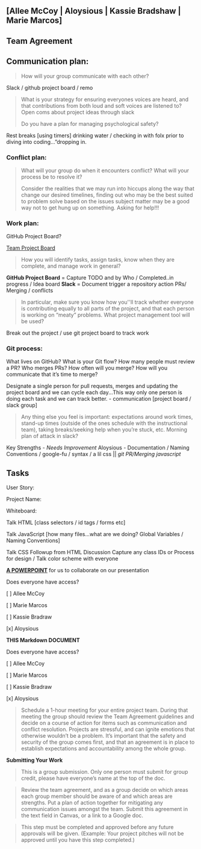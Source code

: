 ## [Allee McCoy | Aloysious | Kassie Bradshaw | Marie Marcos]

## Team Agreement

## Communication plan:

>  How will your group communicate with each other?

Slack / github project board / remo


> What is your strategy for ensuring everyones voices are heard, and that contributions from both loud and soft voices are listened to? Open coms about project ideas through slack
>
> Do you have a plan for managing psychological safety?

Rest breaks [using timers] drinking water / checking in with folx prior to diving into coding…”dropping in.

### Conflict plan:

> What will your group do when it encounters conflict?  What will your process be to resolve it?
>
> Consider the realities that we may run into hiccups along the way that change our desired timelines, finding out who may be the best suited to problem solve based on the issues subject matter may be a good way not to get hung up on something. Asking for help!!!

### Work plan:

GitHub Project Board?

[Team Project Board](https://github.com/users/AL0YSI0US/projects/3)

> How you will identify tasks, assign tasks, know when they are complete, and manage work in general?

**GitHub Project Board** = Capture TODO and by Who / Completed..in progress / Idea board
**Slack** = Document trigger a repository action PRs/ Merging / conflicts

> In particular, make sure you know how you''ll track whether everyone is contributing equally to all parts of the project, and that each person is working on “meaty” problems. What project management tool will be used?

Break out the project / use git project board to track work

### Git process:

What lives on GitHub? What is your Git flow? How many people must review a PR? Who merges PRs? How often will you merge? How will you communicate that it’s time to merge?

Designate a single person for pull requests, merges and updating the project board and we can cycle each day...This way only one person is doing each task and we can track better. - communication [project board / slack group]

> Any thing else you feel is important: expectations around work times, stand-up times (outside of the ones schedule with the instructional team), taking breaks/seeking help when you’re stuck, etc.
> Morning plan of attack in slack?

Key Strengths - *Needs Improvement*
Aloysious - Documentation / Naming Conventions / google-fu / syntax / a lil css || *git PR/Merging javascript*

## Tasks

User Story:

Project Name:

Whiteboard:

Talk HTML [class selectors / id tags / forms etc]

Talk JavaScript [how many files...what are we doing? Global Variables / Naming Conventions]

Talk CSS Followup from HTML Discussion Capture any class IDs or Process for design / Talk color scheme with everyone

**[A POWERPOINT](https://docs.google.com/presentation/d/1rwfcN018C6PJcO1ksGe2YLUo-CzUf64DupC5-2lfQwA/edit)** for us to collaborate on our presentation

Does everyone have access?

[ ] Allee McCoy

[ ] Marie Marcos

[ ] Kassie Bradraw

[x] Aloysious

**THIS Markdown DOCUMENT**

Does everyone have access?

[ ] Allee McCoy

[ ] Marie Marcos

[ ] Kassie Bradraw

[x] Aloysious

> Schedule a 1-hour meeting for your entire project team. During that meeting the group should review the Team Agreement guidelines and decide on a course of action for items such as communication and conflict resolution. Projects are stressful, and can ignite emotions that otherwise wouldn’t be a problem. It’s important that the safety and security of the group comes first, and that an agreement is in place to establish expectations and accountability among the whole group.

**Submitting Your Work**

> This is a group submission. Only one person must submit for group credit, please have everyone’s name at the top of the doc.

> Review the team agreement, and as a group decide on which areas each group member should be aware of and which areas are strengths. Put a plan of action together for mitigating any communication issues amongst the team. Submit this agreement in the text field in Canvas, or a link to a Google doc.

> This step must be completed and approved before any future approvals will be given. (Example: Your project pitches will not be approved until you have this step completed.)
